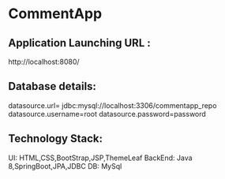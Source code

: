 # CommentApp


Application Launching URL :
------------------------------------------------------------------
http://localhost:8080/

Database details:
------------------------------------------------------------------
datasource.url= jdbc:mysql://localhost:3306/commentapp_repo
datasource.username=root
datasource.password=password

Technology Stack:
------------------------------------------------------------------
UI: HTML,CSS,BootStrap,JSP,ThemeLeaf
BackEnd: Java 8,SpringBoot,JPA,JDBC
DB: MySql


